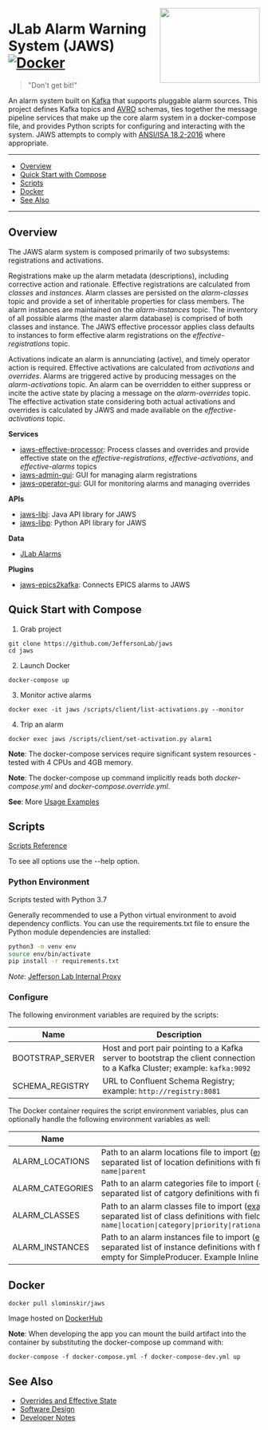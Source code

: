 <p>
<a href="#"><img align="right" width="200" height="150" src="https://raw.githubusercontent.com/JeffersonLab/kafka-alarm-system/master/logo.png"/></a>     
</p>


# JLab Alarm Warning System (JAWS) [![Docker](https://img.shields.io/docker/v/slominskir/jaws?sort=semver&label=DockerHub)](https://hub.docker.com/r/slominskir/jaws)
> "Don't get bit!"

An alarm system built on [Kafka](https://kafka.apache.org/) that supports pluggable alarm sources.  This project defines Kafka topics and [AVRO](https://avro.apache.org/) schemas, ties together the message pipeline services that make up the core alarm system in a docker-compose file, and provides Python scripts for configuring and interacting with the system.  JAWS attempts to comply with [ANSI/ISA 18.2-2016](https://www.isa.org/products/ansi-isa-18-2-2016-management-of-alarm-systems-for) where appropriate.

---
- [Overview](https://github.com/JeffersonLab/jaws#overview)
- [Quick Start with Compose](https://github.com/JeffersonLab/jaws#quick-start-with-compose)
- [Scripts](https://github.com/JeffersonLab/jaws#scripts)
- [Docker](https://github.com/JeffersonLab/jaws#docker)
- [See Also](https://github.com/JeffersonLab/jaws#see-also)
---

## Overview
The JAWS alarm system is composed primarily of two subsystems: registrations and activations.  

Registrations make up the alarm metadata (descriptions), including corrective action and rationale.  Effective registrations are calculated from _classes_ and _instances_.   Alarm classes are persisted on the _alarm-classes_ topic and provide a set of inheritable properties for class members.  The alarm instances are maintained on the _alarm-instances_ topic.  The inventory of all possible alarms (the master alarm database) is comprised of both classes and instance.  The JAWS effective processor applies class defaults to instances to form effective alarm registrations on the _effective-registrations_ topic.   

Activations indicate an alarm is annunciating (active), and timely operator action is required.  Effective activations are calculated from _activations_ and _overrides_.  Alarms are triggered active by producing messages on the _alarm-activations_ topic.  An alarm can be overridden to either suppress or incite the active state by placing a message on the _alarm-overrides_ topic.  The effective activation state considering both actual activations and overrides is calculated by JAWS and made available on the _effective-activations_ topic. 

**Services**
- [jaws-effective-processor](https://github.com/JeffersonLab/jaws-effective-processor): Process classes and overrides and provide effective state on the _effective-registrations_, _effective-activations_, and _effective-alarms_ topics
- [jaws-admin-gui](https://github.com/JeffersonLab/jaws-admin-gui): GUI for managing alarm registrations
- [jaws-operator-gui](https://github.com/JeffersonLab/graphical-alarm-client): GUI for monitoring alarms and managing overrides

**APIs**
- [jaws-libj](https://github.com/JeffersonLab/jaws-libj): Java API library for JAWS
- [jaws-libp](https://github.com/JeffersonLab/jaws-libp): Python API library for JAWS

**Data**
- [JLab Alarms](https://github.com/JeffersonLab/alarms)

**Plugins**
- [jaws-epics2kafka](https://github.com/JeffersonLab/jaws-epics2kafka): Connects EPICS alarms to JAWS

## Quick Start with Compose 
1. Grab project
```
git clone https://github.com/JeffersonLab/jaws
cd jaws
```
2. Launch Docker
```
docker-compose up
```
3. Monitor active alarms
```
docker exec -it jaws /scripts/client/list-activations.py --monitor
```
4. Trip an alarm  
```
docker exec jaws /scripts/client/set-activation.py alarm1
```
**Note**: The docker-compose services require significant system resources - tested with 4 CPUs and 4GB memory.

**Note**: The docker-compose up command implicitly reads both _docker-compose.yml_ and _docker-compose.override.yml_.

**See**: More [Usage Examples](https://github.com/JeffersonLab/jaws/wiki/Usage-Examples)

## Scripts

[Scripts Reference](https://github.com/JeffersonLab/jaws/wiki/Scripts-Reference)

 To see all options use the --help option.

### Python Environment
Scripts tested with Python 3.7

Generally recommended to use a Python virtual environment to avoid dependency conflicts.  You can use the requirements.txt file to ensure the Python module dependencies are installed:

```bash
python3 -m venv env
source env/bin/activate
pip install -r requirements.txt
```

*Note*: [Jefferson Lab Internal Proxy](https://gist.github.com/slominskir/92c25a033db93a90184a5994e71d0b78)

### Configure
The following environment variables are required by the scripts:

| Name             | Description                                                                                                                |
|------------------|----------------------------------------------------------------------------------------------------------------------------|
| BOOTSTRAP_SERVER | Host and port pair pointing to a Kafka server to bootstrap the client connection to a Kafka Cluster; example: `kafka:9092` |
| SCHEMA_REGISTRY  | URL to Confluent Schema Registry; example: `http://registry:8081`                                                          |

The Docker container requires the script environment variables, plus can optionally handle the following environment variables as well:

| Name            | Description                                                                                                                                                                                                                                                                                                                                             |
|-----------------|---------------------------------------------------------------------------------------------------------------------------------------------------------------------------------------------------------------------------------------------------------------------------------------------------------------------------------------------------------|
| ALARM_LOCATIONS | Path to an alarm locations file to import ([example file](https://github.com/JeffersonLab/jaws/blob/master/examples/data/locations)), else an https URL to a file, else a comma separated list of location definitions with fields separated by the pipe symbol.  Example Inline CSV: `name\|parent` |
| ALARM_CATEGORIES | Path to an alarm categories file to import ([example file](https://github.com/JeffersonLab/jaws/blob/master/examples/data/categories)), else an https URL to a file, else a comma separated list of catgory definitions with fields.  Example Inline CSV: `name` |
| ALARM_CLASSES   | Path to an alarm classes file to import ([example file](https://github.com/JeffersonLab/jaws/blob/master/examples/data/classes)), else an https URL to a file, else a comma separated list of class definitions with fields separated by the pipe symbol.  Example Inline CSV: `name\|location\|category\|priority\|rationale\|correctiveaction\|pointofcontactusername\|screenpath` |
| ALARM_INSTANCES | Path to an alarm instances file to import ([example file](https://github.com/JeffersonLab/jaws/blob/master/examples/data/instances)), else an https URL to a file, else a comma separated list of instance definitions with fields separated by the pipe symbol.  Leave epicspv field empty for SimpleProducer. Example Inline CSV: `name\|class\|epicspv\|location\|category\|screenpath` |


## Docker
```
docker pull slominskir/jaws
```
Image hosted on [DockerHub](https://hub.docker.com/r/slominskir/jaws)

**Note**: When developing the app you can mount the build artifact into the container by substituting the docker-compose up command with:
```
docker-compose -f docker-compose.yml -f docker-compose-dev.yml up
```

## See Also
 - [Overrides and Effective State](https://github.com/JeffersonLab/jaws/wiki/Overrides-and-Effective-State)
 - [Software Design](https://github.com/JeffersonLab/jaws/wiki/Software-Design)
 - [Developer Notes](https://github.com/JeffersonLab/jaws/wiki/Developer-Notes)
